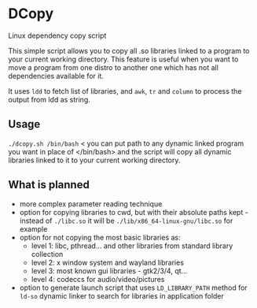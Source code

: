 # DCopy
Linux dependency copy script

This simple script allows you to copy all .so libraries linked to a program to your current working directory. This feature is useful when you want to move a program from one distro to another one which has not all dependencies available for it.

It uses `ldd` to fetch list of libraries, and `awk`, `tr` and `column` to process the output from ldd as string.

## Usage
`./dcopy.sh /bin/bash` < you can put path to any dynamic linked program you want in place of </bin/bash> and the script will copy all dynamic libraries linked to it to your current working directory.

## What is planned
- more complex parameter reading technique
- option for copying libraries to cwd, but with their absolute paths kept - instead of `./libc.so` it will be `./lib/x86_64-linux-gnu/libc.so` for example
- option for not copying the most basic libraries as:
  - level 1: libc, pthread... and other libraries from standard library collection
  - level 2: x window system and wayland libraries
  - level 3: most known gui libraries - gtk2/3/4, qt...
  - level 4: codeccs for audio/video/pictures
- option to generate launch script that uses `LD_LIBRARY_PATH` method for `ld-so` dynamic linker to search for libraries in application folder
